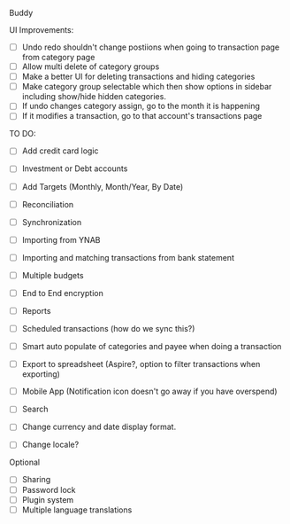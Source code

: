Buddy

UI Improvements:
- [ ] Undo redo shouldn't change postiions when going to transaction page from category page
- [ ] Allow multi delete of category groups
- [ ] Make a better UI for deleting transactions and hiding categories
- [ ] Make category group selectable which then show options in sidebar including show/hide hidden categories.
- [ ] If undo changes category assign, go to the month it is happening
- [ ] If it modifies a transaction, go to that account's transactions page

TO DO:
- [ ] Add credit card logic
- [ ] Investment or Debt accounts
- [ ] Add Targets (Monthly, Month/Year, By Date)
- [ ] Reconciliation
- [ ] Synchronization
- [ ] Importing from YNAB
- [ ] Importing and matching transactions from bank statement
- [ ] Multiple budgets
- [ ] End to End encryption
- [ ] Reports
- [ ] Scheduled transactions (how do we sync this?)
- [ ] Smart auto populate of categories and payee when doing a transaction
- [ ] Export to spreadsheet (Aspire?, option to filter transactions when exporting)
- [ ] Mobile App (Notification icon doesn't go away if you have overspend)
- [ ] Search
- [ ] Change currency and date display format. 
- [ ] Change locale?


Optional
- [ ] Sharing
- [ ] Password lock
- [ ] Plugin system
- [ ] Multiple language translations